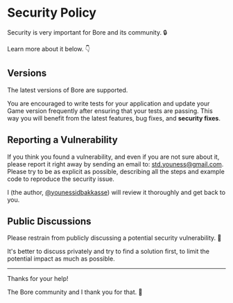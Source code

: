 # Security Policy

Security is very important for Bore and its community. 🔒

Learn more about it below. 👇

## Versions

The latest versions of Bore are supported.

You are encouraged to write tests for your application and update your Game version frequently after ensuring that your tests are passing. This way you will benefit from the latest features, bug fixes, and **security fixes**.

## Reporting a Vulnerability

If you think you found a vulnerability, and even if you are not sure about it, please report it right away by sending an email to: std.youness@gmail.com. Please try to be as explicit as possible, describing all the steps and example code to reproduce the security issue.

I (the author, [@younessidbakkasse](https://github.com/younessidbakkasse)) will review it thoroughly and get back to you.

## Public Discussions

Please restrain from publicly discussing a potential security vulnerability. 🙊

It's better to discuss privately and try to find a solution first, to limit the potential impact as much as possible.

---

Thanks for your help!

The Bore community and I thank you for that. 🙇
